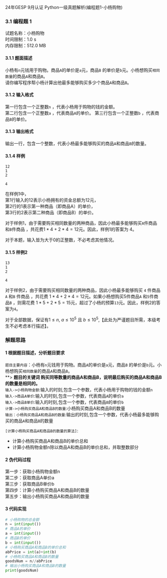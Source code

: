 
24年GESP 9月认证 Python一级真题解析(编程题1-小杨购物)  

### 3.1 编程题 1

试题名称：小杨购物  
时间限制：1.0 s  
内存限制：512.0 MB  

#### 3.1.1 题面描述  

小杨有``n``元钱用于购物。商品``A``的单价是``a``元，商品``B`` 的单价是``b``元。小杨想购买``相同数量``的商品``A``和商品``B``。  
请你编写程序帮小杨计算出他最多能够购买多少个商品``A``和商品``B``。  

#### 3.1.2 输入格式  

第一行包含一个正整数``n`` ，代表小杨用于购物的钱的金额。  
第二行包含一个正整数``a`` ，代表商品``A``的单价。
第三行包含一个正整数``b`` ，代表商品``B``的单价。

#### 3.1.3 输出格式

输出一行，包含一个整数，代表小杨最多能够购买的商品``A``和商品``B``的数量。

#### 3.1.4 样例

```
12
1
2
```

```
4
```

在样例1中，  
第1行输入的12表示小杨拥有的资金总额为12元，  
第2行的1表示第一种商品（即商品A）的单价，  
第3行的2表示第二种商品（即商品B）的单价。  

对于样例1，由于需要购买相同数量的两种商品，因此小杨最多能够购买``A``件商品 和``B``件商品 ，共花费$1*4+2*4=12$元。因此，样例1的答案为 4。  

对于本题，输入皆为大于0的正整数，不必考虑其他情况。

#### 3.1.5 样例2

```
13
1
2
```

```
4
```

对于样例2，由于需要购买相同数量的两种商品，因此小杨最多能够购买 ``4`` 件商品``A`` 和``B`` 件商品 ，共花费
$1*4+2*4=12$元。如果小杨想购买5件商品``A`` 和``5``件商品``B`` ，则需花费 $1*5+2*5=15$元，超过了小杨的预算``13``元。因此，样例2的答案为``4``。

对于全部数据，保证有$1 \leq n$, $a \leq 10^5 \text{ 且 } b \leq 10^5$,【此处为严谨题目所需，本级考生不必考虑本行描述】。

### 解题思路

#### 1 根据题目描述，分析题目要求

``题目主要内容``：小杨有``n``元钱用于购物。商品``A``的单价是``a``元，商品``B`` 的单价是``b``元。小杨想购买``相同数量``的商品``A``和商品``B``。  
**> **题目的关键词 购买同等数量的商品A和商品B，说明最后购买的商品A和商品B的数量是相同的。**  
``输入->小杨购物金额``:输入的时刻,包含一个参数，代表小杨用于购物的钱的金额``n``  
``输入->商品A单价``:输入的时刻,包含一个参数，代表商品``A``的单价``a``  
``输入->商品B单价``:输入的时刻,包含一个参数，代表商品``B``的单价``b``  
``计算->小杨购买商品A和商品B的数量``:小杨购买商品A和商品B的数量  
``输出：小杨购买商品A和商品B的数量``:输出的时刻,包含一个参数，代表小杨最多能够购买的商品``A``和商品``B``的数量  

``[计算小杨购买商品A和商品B的数量的算法]``:  

* 计算小杨购买商品A和商品B的单价总和
* 计算小杨购物金额n除以商品A和商品B的单价总和，并取整数部分

#### 2 伪代码过程

第一步：获取小杨购物金额n  
第二步：获取商品A单价a  
第三步：获取商品B单价b  
第四步：计算小杨购买商品A和商品B的数量  
第五步：输出小杨购买商品A和商品B的数量  

#### 3 代码实现

```python
# 小杨购物的总金额
n = int(input())  
# 商品A的单价
a = int(input())
# 商品B的单价
b = int(input())
# 小杨购买商品A和商品B的单价总和
abPrice = int(a)+int(b)
# 小杨购买商品A和商品B的数量
goodsNum = n//abPrice
# 输出小杨购买商品A和商品B的数量
print(goodsNum)
```
